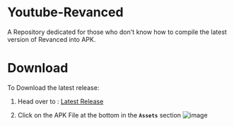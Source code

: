 # Youtube-Revanced
A Repository dedicated for those who don't know how to compile the latest version of Revanced into APK.

# Download
To Download the latest release:
1. Head over to :
[Latest Release](https://github.com/H4zh4n/Youtube-Revanced/releases/latest)

2. Click on the APK File at the bottom in the **`Assets`** section
![image](https://user-images.githubusercontent.com/47919702/179405594-b34003a8-415d-4480-9fe9-1214a98d18be.png)
